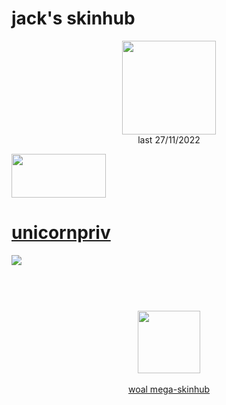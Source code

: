 # jack's skinhub
<p align="center">
<a href="https://www.youtube.com/channel/UCQv7vaJwPNS5YWCZAC2YesA">
  <img src="https://i.imgur.com/AijpMmj.png"  
       width="150"
       height="150"></a>
<br>
last 27/11/2022
</p>

<a href="https://www.youtube.com/watch?v=kbbgypvGPgM">
<img src="https://i.imgur.com/uDyKiLi.png"
       width="151" 
       height="70"/></a>

# [unicornpriv](https://github.com/rudj-skinhub/woal/raw/tyfh/bored/unicornpriv.osk)
[![](https://i.imgur.com/Xm3MWwC.png)](https://github.com/rudj-skinhub/woal/raw/tyfh/bored/unicornpriv.osk)

#
<p align="center">
  <br></br>
  <a href="https://www.youtube.com/channel/UCQv7vaJwPNS5YWCZAC2YesA">
  <img src="https://i.imgur.com/YWbDUUy.png"  
       width="100" 
       height="100"></a>
  <br></br>
  <a href="README.md">woal mega-skinhub</a>
 </p>
